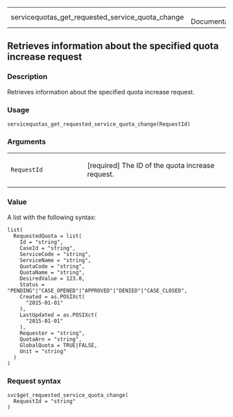 <table style="width: 100%;">
<tbody>
<tr class="odd">
<td>servicequotas_get_requested_service_quota_change</td>
<td style="text-align: right;">R Documentation</td>
</tr>
</tbody>
</table>

## Retrieves information about the specified quota increase request

### Description

Retrieves information about the specified quota increase request.

### Usage

    servicequotas_get_requested_service_quota_change(RequestId)

### Arguments

<table>
<colgroup>
<col style="width: 35%" />
<col style="width: 65%" />
</colgroup>
<tbody>
<tr class="odd">
<td><code
id="servicequotas_get_requested_service_quota_change_:_RequestId">RequestId</code></td>
<td><p>[required] The ID of the quota increase request.</p></td>
</tr>
</tbody>
</table>

### Value

A list with the following syntax:

    list(
      RequestedQuota = list(
        Id = "string",
        CaseId = "string",
        ServiceCode = "string",
        ServiceName = "string",
        QuotaCode = "string",
        QuotaName = "string",
        DesiredValue = 123.0,
        Status = "PENDING"|"CASE_OPENED"|"APPROVED"|"DENIED"|"CASE_CLOSED",
        Created = as.POSIXct(
          "2015-01-01"
        ),
        LastUpdated = as.POSIXct(
          "2015-01-01"
        ),
        Requester = "string",
        QuotaArn = "string",
        GlobalQuota = TRUE|FALSE,
        Unit = "string"
      )
    )

### Request syntax

    svc$get_requested_service_quota_change(
      RequestId = "string"
    )
